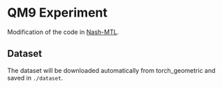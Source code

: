 # QM9 Experiment

Modification of the code in [Nash-MTL](https://github.com/AvivNavon/nash-mtl).

## Dataset

The dataset will be downloaded automatically from torch_geometric and saved in `./dataset`.
